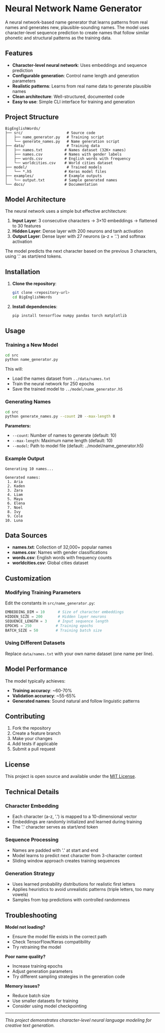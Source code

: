 # Neural Network Name Generator

A neural network-based name generator that learns patterns from real names and generates new, plausible-sounding names. The model uses character-level sequence prediction to create names that follow similar phonetic and structural patterns as the training data.

## Features

- **Character-level neural network**: Uses embeddings and sequence prediction
- **Configurable generation**: Control name length and generation parameters
- **Realistic patterns**: Learns from real name data to generate plausible names
- **Clean architecture**: Well-structured, documented code
- **Easy to use**: Simple CLI interface for training and generation

## Project Structure

```
BigEnglishWords/
├── src/                    # Source code
│   ├── name_generator.py   # Training script
│   └── generate_names.py   # Name generation script
├── data/                   # Training data
│   ├── names.txt          # Names dataset (32K+ names)
│   ├── names.csv          # Names with gender labels
│   ├── words.csv          # English words with frequency
│   └── worldcities.csv    # World cities dataset
├── model/                  # Trained models
│   └── *.h5               # Keras model files
├── examples/              # Example outputs
│   └── output.txt         # Sample generated names
└── docs/                  # Documentation
```

## Model Architecture

The neural network uses a simple but effective architecture:

1. **Input Layer**: 3 consecutive characters → 3×10 embeddings → flattened to 30 features
2. **Hidden Layer**: Dense layer with 200 neurons and tanh activation
3. **Output Layer**: Dense layer with 27 neurons (a-z + '.') and softmax activation

The model predicts the next character based on the previous 3 characters, using '.' as start/end tokens.

## Installation

1. **Clone the repository**:
   ```bash
   git clone <repository-url>
   cd BigEnglishWords
   ```

2. **Install dependencies**:
   ```bash
   pip install tensorflow numpy pandas torch matplotlib
   ```

## Usage

### Training a New Model

```bash
cd src
python name_generator.py
```

This will:
- Load the names dataset from `../data/names.txt`
- Train the neural network for 250 epochs
- Save the trained model to `../model/name_generator.h5`

### Generating Names

```bash
cd src
python generate_names.py --count 20 --max-length 8
```

**Parameters:**
- `--count`: Number of names to generate (default: 10)
- `--max-length`: Maximum name length (default: 10)
- `--model`: Path to model file (default: ../model/name_generator.h5)

### Example Output

```
Generating 10 names...

Generated names:
 1. Aria
 2. Kaden
 3. Zara
 4. Liam
 5. Maya
 6. Elena
 7. Noel
 8. Ivy
 9. Cole
10. Luna
```

## Data Sources

- **names.txt**: Collection of 32,000+ popular names
- **names.csv**: Names with gender classifications
- **words.csv**: English words with frequency counts
- **worldcities.csv**: Global cities dataset

## Customization

### Modifying Training Parameters

Edit the constants in `src/name_generator.py`:

```python
EMBEDDING_DIM = 10      # Size of character embeddings
HIDDEN_SIZE = 200       # Hidden layer neurons
SEQUENCE_LENGTH = 3     # Input sequence length
EPOCHS = 250           # Training epochs
BATCH_SIZE = 50        # Training batch size
```

### Using Different Datasets

Replace `data/names.txt` with your own name dataset (one name per line).

## Model Performance

The model typically achieves:
- **Training accuracy**: ~60-70%
- **Validation accuracy**: ~55-65%
- **Generated names**: Sound natural and follow linguistic patterns

## Contributing

1. Fork the repository
2. Create a feature branch
3. Make your changes
4. Add tests if applicable
5. Submit a pull request

## License

This project is open source and available under the [MIT License](LICENSE).

## Technical Details

### Character Embedding
- Each character (a-z, '.') is mapped to a 10-dimensional vector
- Embeddings are randomly initialized and learned during training
- The '.' character serves as start/end token

### Sequence Processing
- Names are padded with '.' at start and end
- Model learns to predict next character from 3-character context
- Sliding window approach creates training sequences

### Generation Strategy
- Uses learned probability distributions for realistic first letters
- Applies heuristics to avoid unrealistic patterns (triple letters, too many vowels)
- Samples from top predictions with controlled randomness

## Troubleshooting

**Model not loading?**
- Ensure the model file exists in the correct path
- Check TensorFlow/Keras compatibility
- Try retraining the model

**Poor name quality?**
- Increase training epochs
- Adjust generation parameters
- Try different sampling strategies in the generation code

**Memory issues?**
- Reduce batch size
- Use smaller datasets for training
- Consider using model checkpointing

---

*This project demonstrates character-level neural language modeling for creative text generation.*